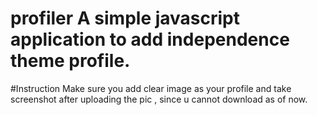 # profiler A simple javascript application to add independence theme profile.
#Instruction Make sure you add clear image as your profile and take screenshot after uploading the pic , since u cannot download as of now.
